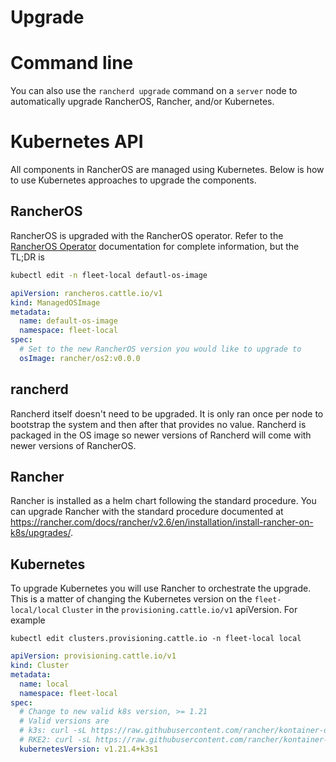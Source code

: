 # Upgrade

# Command line

You can also use the `rancherd upgrade` command on a `server` node to automatically 
upgrade RancherOS, Rancher, and/or Kubernetes.

# Kubernetes API

All components in RancherOS are managed using Kubernetes. Below is how
to use Kubernetes approaches to upgrade the components.

## RancherOS

RancherOS is upgraded with the RancherOS operator. Refer to the
[RancherOS Operator](./operator.md) documentation for complete information, but the
TL;DR is

```bash
kubectl edit -n fleet-local defautl-os-image
```
```yaml
apiVersion: rancheros.cattle.io/v1
kind: ManagedOSImage
metadata:
  name: default-os-image
  namespace: fleet-local
spec:
  # Set to the new RancherOS version you would like to upgrade to
  osImage: rancher/os2:v0.0.0
```

## rancherd

Rancherd itself doesn't need to be upgraded. It is only ran once per node
to bootstrap the system and then after that provides no value. Rancherd is
packaged in the OS image so newer versions of Rancherd will come with newer
versions of RancherOS.

## Rancher
Rancher is installed as a helm chart following the standard procedure. You can upgrade
Rancher with the standard procedure documented at
https://rancher.com/docs/rancher/v2.6/en/installation/install-rancher-on-k8s/upgrades/.

## Kubernetes
To upgrade Kubernetes you will use Rancher to orchestrate the upgrade. This is a matter of changing
the Kubernetes version on the `fleet-local/local` `Cluster` in the `provisioning.cattle.io/v1`
apiVersion.  For example

```shell
kubectl edit clusters.provisioning.cattle.io -n fleet-local local
```
```yaml
apiVersion: provisioning.cattle.io/v1
kind: Cluster
metadata:
  name: local
  namespace: fleet-local
spec:
  # Change to new valid k8s version, >= 1.21
  # Valid versions are
  # k3s: curl -sL https://raw.githubusercontent.com/rancher/kontainer-driver-metadata/release-v2.6/data/data.json | jq -r '.k3s.releases[].version'
  # RKE2: curl -sL https://raw.githubusercontent.com/rancher/kontainer-driver-metadata/release-v2.6/data/data.json | jq -r '.rke2.releases[].version'
  kubernetesVersion: v1.21.4+k3s1
```

